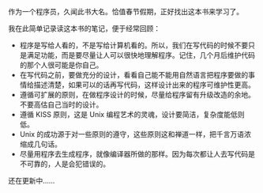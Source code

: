作为一个程序员，久闻此书大名。恰值春节假期，正好找出这本书来学习了。

我在此简单记录读这本书的笔记，便于经常回顾：

-   程序是写给人看的，不是写给计算机看的。所以，我们在写代码的时候不要只是满足功能，而是要尽量让人可以很快地理解程序。记住，几个月后维护代码的那个人很可能是你自己。
-   在写代码之前，要做充分的设计，看看自己能不能用自然语言把程序要做的事情给描述清楚，如果可以的话再写代码，这样设计出来的程序可维护性更高。
-   遵循可扩展的原则，在做程序设计的时候，尽量给程序留有升级改造的余地。不要高估自己当时的设计。
-   遵循 KISS 原则，这是 Unix 编程艺术的灵魂，设计要简洁，复杂度能低则低。
-   Unix 的成功源于对一些原则的遵守，这些原则这和禅道一样，把千言万语浓缩成几句话。
-   尽量用程序去生成程序，就像编译器所做的那样。因为每次都让人去写代码是不可靠的，人是会犯错误的。

还在更新中……